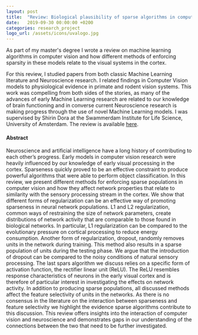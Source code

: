 ```yaml
---
layout: post
title:  "Review: Biological plausibility of sparse algorithms in computer vision"
date:   2019-09-30 00:00:00 +0200
categories: research_project
logo_url: /assets/icons/uvalogo.jpg
---
```

As part of my master's degree I wrote a review on machine learning algorithms in computer vision and how different methods of enforcing sparsity in these models relate to the visual systems in the cortex. 

For this review, I studied papers from both classic Machine Learning literature and Neuroscience research. I related findings in Computer Vision models to physiological evidence in primate and rodent vision systems. This work was compelling from both sides of the stories, as many of the advances of early Machine Learning research are related to our knowledge of brain functioning and in converse current Neuroscience research is making progress through the use of novel Machine Learning models. I was supervised by Shirin Dora at the Swammerdam Institute for Life Science, University of Amsterdam. The review is available [here](/assets/reports/ReviewGrzelkowski.pdf). 

#### Abstract
Neuroscience and artificial intelligence have a long history of contributing to each other’s progress. Early models in computer vision research were heavily influenced by our knowledge of early visual processing in the cortex. Sparseness quickly proved to be an effective constraint to produce powerful algorithms that were able to perform object classification. In this review, we present different methods for enforcing sparse populations in computer vision and how they affect network properties that relate to similarity with the sensory processing stream in the cortex. We show that different forms of regularization can be an effective way of promoting sparseness in neural network populations. L1 and L2 regularization, common ways of restraining the size of network parameters, create distributions of network activity that are comparable to those found in biological networks. In particular, L1 regularization can be compared to the evolutionary pressure on cortical processing to reduce energy consumption. Another form of regularization, dropout, randomly removes units in the network during training. This method also results in a sparse population of units during the testing phase. We argue that the introduction of dropout can be compared to the noisy conditions of natural sensory processing. The last spars algorithm we discuss relies on a specific form of activation function, the rectifier linear unit (ReLU). The ReLU resembles response characteristics of neurons in the early visual cortex and is therefore of particular interest in investigating the effects on network activity. In addition to producing sparse populations, all discussed methods affect the feature selectivity of units in the networks. As there is no consensus in the literature on the interaction between sparseness and feature selectivity we highlight the evidence sparse algorithms contribute to this discussion. This review offers insights into the interaction of computer vision and neuroscience and demonstrates gaps in our understanding of the connections between the two that need to be further investigated. 
 
 

